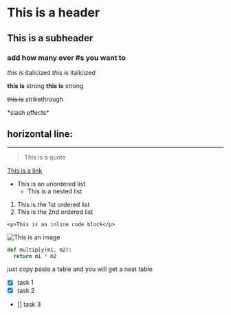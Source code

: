 # This is a header
## This is a subheader
### add how many ever #s you want to

*this is* italicized
_this is_ italicized

**this is** strong
__this is__ strong

~~this is~~ strikethrough

\*slash effects\*

horizontal line: 
---
___

> This is a quote

[This is a link](https://en.wikipedia.org/wiki/%22Hello,_World!%22_program)

* This is an unordered list
    * This is a nested list

1. This is the 1st ordered list
1. This is the 2nd ordered list

`<p>This is an inline code block</p>`

![This is an image](https://en.wikipedia.org/wiki/File:Hello_World_Brian_Kernighan_1978.jpg)

```python
def multiply(m1, m2):
  return m1 * m2
```

just copy paste a table and you will get a neat table

* [x] task 1  <completed task>
* [x] task 2  <completed task>
* [] task 3   <incomplete task>


